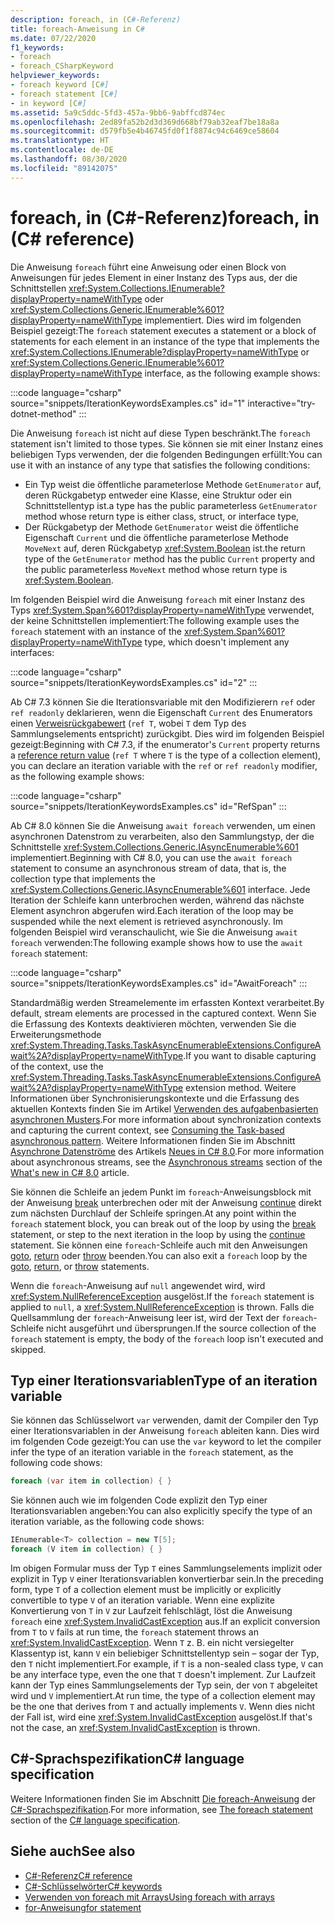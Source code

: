 ```yaml
---
description: foreach, in (C#-Referenz)
title: foreach-Anweisung in C#
ms.date: 07/22/2020
f1_keywords:
- foreach
- foreach_CSharpKeyword
helpviewer_keywords:
- foreach keyword [C#]
- foreach statement [C#]
- in keyword [C#]
ms.assetid: 5a9c5ddc-5fd3-457a-9bb6-9abffcd874ec
ms.openlocfilehash: 2ed89fa52b2d3d369d668bf79ab32eaf7be18a8a
ms.sourcegitcommit: d579fb5e4b46745fd0f1f8874c94c6469ce58604
ms.translationtype: HT
ms.contentlocale: de-DE
ms.lasthandoff: 08/30/2020
ms.locfileid: "89142075"
---
```

# <a name="foreach-in-c-reference"></a><span data-ttu-id="2846e-103">foreach, in (C#-Referenz)</span><span class="sxs-lookup"><span data-stu-id="2846e-103">foreach, in (C# reference)</span></span>

<span data-ttu-id="2846e-104">Die Anweisung `foreach` führt eine Anweisung oder einen Block von Anweisungen für jedes Element in einer Instanz des Typs aus, der die Schnittstellen <xref:System.Collections.IEnumerable?displayProperty=nameWithType> oder <xref:System.Collections.Generic.IEnumerable%601?displayProperty=nameWithType> implementiert. Dies wird im folgenden Beispiel gezeigt:</span><span class="sxs-lookup"><span data-stu-id="2846e-104">The `foreach` statement executes a statement or a block of statements for each element in an instance of the type that implements the <xref:System.Collections.IEnumerable?displayProperty=nameWithType> or <xref:System.Collections.Generic.IEnumerable%601?displayProperty=nameWithType> interface, as the following example shows:</span></span>

:::code language="csharp" source="snippets/IterationKeywordsExamples.cs" id="1" interactive="try-dotnet-method" :::

<span data-ttu-id="2846e-105">Die Anweisung `foreach` ist nicht auf diese Typen beschränkt.</span><span class="sxs-lookup"><span data-stu-id="2846e-105">The `foreach` statement isn't limited to those types.</span></span> <span data-ttu-id="2846e-106">Sie können sie mit einer Instanz eines beliebigen Typs verwenden, der die folgenden Bedingungen erfüllt:</span><span class="sxs-lookup"><span data-stu-id="2846e-106">You can use it with an instance of any type that satisfies the following conditions:</span></span>

- <span data-ttu-id="2846e-107">Ein Typ weist die öffentliche parameterlose Methode `GetEnumerator` auf, deren Rückgabetyp entweder eine Klasse, eine Struktur oder ein Schnittstellentyp ist.</span><span class="sxs-lookup"><span data-stu-id="2846e-107">a type has the public parameterless `GetEnumerator` method whose return type is either class, struct, or interface type,</span></span>
- <span data-ttu-id="2846e-108">Der Rückgabetyp der Methode `GetEnumerator` weist die öffentliche Eigenschaft `Current` und die öffentliche parameterlose Methode `MoveNext` auf, deren Rückgabetyp <xref:System.Boolean> ist.</span><span class="sxs-lookup"><span data-stu-id="2846e-108">the return type of the `GetEnumerator` method has the public `Current` property and the public parameterless `MoveNext` method whose return type is <xref:System.Boolean>.</span></span>

<span data-ttu-id="2846e-109">Im folgenden Beispiel wird die Anweisung `foreach` mit einer Instanz des Typs <xref:System.Span%601?displayProperty=nameWithType> verwendet, der keine Schnittstellen implementiert:</span><span class="sxs-lookup"><span data-stu-id="2846e-109">The following example uses the `foreach` statement with an instance of the <xref:System.Span%601?displayProperty=nameWithType> type, which doesn't implement any interfaces:</span></span>

:::code language="csharp" source="snippets/IterationKeywordsExamples.cs" id="2" :::

<span data-ttu-id="2846e-110">Ab C# 7.3 können Sie die Iterationsvariable mit den Modifizierern `ref` oder `ref readonly` deklarieren, wenn die Eigenschaft `Current` des Enumerators einen [Verweisrückgabewert](ref.md#reference-return-values) (`ref T`, wobei `T` dem Typ des Sammlungselements entspricht) zurückgibt. Dies wird im folgenden Beispiel gezeigt:</span><span class="sxs-lookup"><span data-stu-id="2846e-110">Beginning with C# 7.3, if the enumerator's `Current` property returns a [reference return value](ref.md#reference-return-values) (`ref T` where `T` is the type of a collection element), you can declare an iteration variable with the `ref` or `ref readonly` modifier, as the following example shows:</span></span>

:::code language="csharp" source="snippets/IterationKeywordsExamples.cs" id="RefSpan" :::

<span data-ttu-id="2846e-111">Ab C# 8.0 können Sie die Anweisung `await foreach` verwenden, um einen asynchronen Datenstrom zu verarbeiten, also den Sammlungstyp, der die Schnittstelle <xref:System.Collections.Generic.IAsyncEnumerable%601> implementiert.</span><span class="sxs-lookup"><span data-stu-id="2846e-111">Beginning with C# 8.0, you can use the `await foreach` statement to consume an asynchronous stream of data, that is, the collection type that implements the <xref:System.Collections.Generic.IAsyncEnumerable%601> interface.</span></span> <span data-ttu-id="2846e-112">Jede Iteration der Schleife kann unterbrochen werden, während das nächste Element asynchron abgerufen wird.</span><span class="sxs-lookup"><span data-stu-id="2846e-112">Each iteration of the loop may be suspended while the next element is retrieved asynchronously.</span></span> <span data-ttu-id="2846e-113">Im folgenden Beispiel wird veranschaulicht, wie Sie die Anweisung `await foreach` verwenden:</span><span class="sxs-lookup"><span data-stu-id="2846e-113">The following example shows how to use the `await foreach` statement:</span></span>

:::code language="csharp" source="snippets/IterationKeywordsExamples.cs" id="AwaitForeach" :::

<span data-ttu-id="2846e-114">Standardmäßig werden Streamelemente im erfassten Kontext verarbeitet.</span><span class="sxs-lookup"><span data-stu-id="2846e-114">By default, stream elements are processed in the captured context.</span></span> <span data-ttu-id="2846e-115">Wenn Sie die Erfassung des Kontexts deaktivieren möchten, verwenden Sie die Erweiterungsmethode <xref:System.Threading.Tasks.TaskAsyncEnumerableExtensions.ConfigureAwait%2A?displayProperty=nameWithType>.</span><span class="sxs-lookup"><span data-stu-id="2846e-115">If you want to disable capturing of the context, use the <xref:System.Threading.Tasks.TaskAsyncEnumerableExtensions.ConfigureAwait%2A?displayProperty=nameWithType> extension method.</span></span> <span data-ttu-id="2846e-116">Weitere Informationen über Synchronisierungskontexte und die Erfassung des aktuellen Kontexts finden Sie im Artikel [Verwenden des aufgabenbasierten asynchronen Musters](../../../standard/asynchronous-programming-patterns/consuming-the-task-based-asynchronous-pattern.md).</span><span class="sxs-lookup"><span data-stu-id="2846e-116">For more information about synchronization contexts and capturing the current context, see [Consuming the Task-based asynchronous pattern](../../../standard/asynchronous-programming-patterns/consuming-the-task-based-asynchronous-pattern.md).</span></span> <span data-ttu-id="2846e-117">Weitere Informationen finden Sie im Abschnitt [Asynchrone Datenströme](../../whats-new/csharp-8.md#asynchronous-streams) des Artikels [Neues in C# 8.0](../../whats-new/csharp-8.md).</span><span class="sxs-lookup"><span data-stu-id="2846e-117">For more information about asynchronous streams, see the [Asynchronous streams](../../whats-new/csharp-8.md#asynchronous-streams) section of the [What's new in C# 8.0](../../whats-new/csharp-8.md) article.</span></span>

<span data-ttu-id="2846e-118">Sie können die Schleife an jedem Punkt im `foreach`-Anweisungsblock mit der Anweisung [break](break.md) unterbrechen oder mit der Anweisung [continue](continue.md) direkt zum nächsten Durchlauf der Schleife springen.</span><span class="sxs-lookup"><span data-stu-id="2846e-118">At any point within the `foreach` statement block, you can break out of the loop by using the [break](break.md) statement, or step to the next iteration in the loop by using the [continue](continue.md) statement.</span></span> <span data-ttu-id="2846e-119">Sie können eine `foreach`-Schleife auch mit den Anweisungen [goto](goto.md), [return](return.md) oder [throw](throw.md) beenden.</span><span class="sxs-lookup"><span data-stu-id="2846e-119">You can also exit a `foreach` loop by the [goto](goto.md), [return](return.md), or [throw](throw.md) statements.</span></span>

<span data-ttu-id="2846e-120">Wenn die `foreach`-Anweisung auf `null` angewendet wird, wird <xref:System.NullReferenceException> ausgelöst.</span><span class="sxs-lookup"><span data-stu-id="2846e-120">If the `foreach` statement is applied to `null`, a <xref:System.NullReferenceException> is thrown.</span></span> <span data-ttu-id="2846e-121">Falls die Quellsammlung der `foreach`-Anweisung leer ist, wird der Text der `foreach`-Schleife nicht ausgeführt und übersprungen.</span><span class="sxs-lookup"><span data-stu-id="2846e-121">If the source collection of the `foreach` statement is empty, the body of the `foreach` loop isn't executed and skipped.</span></span>

## <a name="type-of-an-iteration-variable"></a><span data-ttu-id="2846e-122">Typ einer Iterationsvariablen</span><span class="sxs-lookup"><span data-stu-id="2846e-122">Type of an iteration variable</span></span>

<span data-ttu-id="2846e-123">Sie können das Schlüsselwort `var` verwenden, damit der Compiler den Typ einer Iterationsvariablen in der Anweisung `foreach` ableiten kann. Dies wird im folgenden Code gezeigt:</span><span class="sxs-lookup"><span data-stu-id="2846e-123">You can use the `var` keyword to let the compiler infer the type of an iteration variable in the `foreach` statement, as the following code shows:</span></span>

```csharp
foreach (var item in collection) { }
```

<span data-ttu-id="2846e-124">Sie können auch wie im folgenden Code explizit den Typ einer Iterationsvariablen angeben:</span><span class="sxs-lookup"><span data-stu-id="2846e-124">You can also explicitly specify the type of an iteration variable, as the following code shows:</span></span>

```csharp
IEnumerable<T> collection = new T[5];
foreach (V item in collection) { }
```

<span data-ttu-id="2846e-125">Im obigen Formular muss der Typ `T` eines Sammlungselements implizit oder explizit in Typ `V` einer Iterationsvariablen konvertierbar sein.</span><span class="sxs-lookup"><span data-stu-id="2846e-125">In the preceding form, type `T` of a collection element must be implicitly or explicitly convertible to type `V` of an iteration variable.</span></span> <span data-ttu-id="2846e-126">Wenn eine explizite Konvertierung von `T` in `V` zur Laufzeit fehlschlägt, löst die Anweisung `foreach` eine <xref:System.InvalidCastException> aus.</span><span class="sxs-lookup"><span data-stu-id="2846e-126">If an explicit conversion from `T` to `V` fails at run time, the `foreach` statement throws an <xref:System.InvalidCastException>.</span></span> <span data-ttu-id="2846e-127">Wenn `T` z. B. ein nicht versiegelter Klassentyp ist, kann `V` ein beliebiger Schnittstellentyp sein – sogar der Typ, den `T` nicht implementiert.</span><span class="sxs-lookup"><span data-stu-id="2846e-127">For example, if `T` is a non-sealed class type, `V` can be any interface type, even the one that `T` doesn't implement.</span></span> <span data-ttu-id="2846e-128">Zur Laufzeit kann der Typ eines Sammlungselements der Typ sein, der von `T` abgeleitet wird und `V` implementiert.</span><span class="sxs-lookup"><span data-stu-id="2846e-128">At run time, the type of a collection element may be the one that derives from `T` and actually implements `V`.</span></span> <span data-ttu-id="2846e-129">Wenn dies nicht der Fall ist, wird eine <xref:System.InvalidCastException> ausgelöst.</span><span class="sxs-lookup"><span data-stu-id="2846e-129">If that's not the case, an <xref:System.InvalidCastException> is thrown.</span></span>

## <a name="c-language-specification"></a><span data-ttu-id="2846e-130">C#-Sprachspezifikation</span><span class="sxs-lookup"><span data-stu-id="2846e-130">C# language specification</span></span>

<span data-ttu-id="2846e-131">Weitere Informationen finden Sie im Abschnitt [Die foreach-Anweisung](~/_csharplang/spec/statements.md#the-foreach-statement) der [C#-Sprachspezifikation](~/_csharplang/spec/introduction.md).</span><span class="sxs-lookup"><span data-stu-id="2846e-131">For more information, see [The foreach statement](~/_csharplang/spec/statements.md#the-foreach-statement) section of the [C# language specification](~/_csharplang/spec/introduction.md).</span></span>

## <a name="see-also"></a><span data-ttu-id="2846e-132">Siehe auch</span><span class="sxs-lookup"><span data-stu-id="2846e-132">See also</span></span>

- [<span data-ttu-id="2846e-133">C#-Referenz</span><span class="sxs-lookup"><span data-stu-id="2846e-133">C# reference</span></span>](../index.md)
- [<span data-ttu-id="2846e-134">C#-Schlüsselwörter</span><span class="sxs-lookup"><span data-stu-id="2846e-134">C# keywords</span></span>](index.md)
- [<span data-ttu-id="2846e-135">Verwenden von foreach mit Arrays</span><span class="sxs-lookup"><span data-stu-id="2846e-135">Using foreach with arrays</span></span>](../../programming-guide/arrays/using-foreach-with-arrays.md)
- [<span data-ttu-id="2846e-136">for-Anweisung</span><span class="sxs-lookup"><span data-stu-id="2846e-136">for statement</span></span>](for.md)
